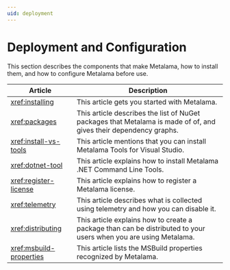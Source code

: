 ```yaml
---
uid: deployment
---
```


# Deployment and Configuration

This section describes the components that make Metalama, how to install them, and how to configure Metalama before use.

| Article | Description |
|---------|-------------|
| <xref:installing> | This article gets you started with Metalama. |
| <xref:packages> | This article describes the list of NuGet packages that Metalama is made of of, and gives their dependency graphs.
| <xref:install-vs-tools> | This article mentions that you can install Metalama Tools for Visual Studio.
| <xref:dotnet-tool> | This article explains how to install Metalama .NET Command Line Tools.
| <xref:register-license> | This article explains how to register a Metalama license.
| <xref:telemetry> | This article describes what is collected using telemetry and how you can disable it. 
| <xref:distributing> | This article explains how to create a package than can be distributed to your users when you are using Metalama.
| <xref:msbuild-properties> | This article lists the MSBuild properties recognized by Metalama.